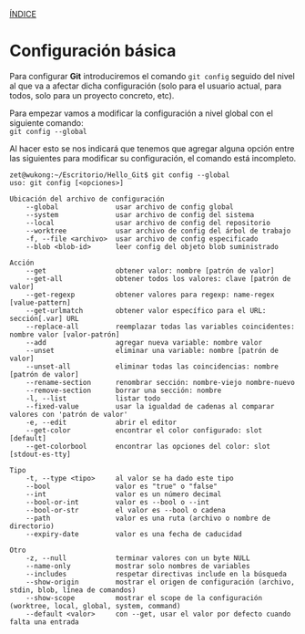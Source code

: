 [ÍNDICE](https://github.com/JoseFerDel/Guia_Git_GitHub/blob/Zet_main/README.md)

# **Configuración básica**

Para configurar **Git** introduciremos el comando `git config` seguido del nivel al que va a afectar dicha configuración (solo para el usuario actual, para todos, solo para un proyecto concreto, etc).

Para empezar vamos a modificar la configuración a nivel global con el siguiente comando:     
`git config --global`

Al hacer esto se nos indicará que tenemos que agregar alguna opción entre las siguientes para modificar su configuración, el comando está incompleto.

```
zet@wukong:~/Escritorio/Hello_Git$ git config --global  
uso: git config [<opciones>] 
 
Ubicación del archivo de configuración 
    --global              usar archivo de config global 
    --system              usar archivo de config del sistema 
    --local               usar archivo de config del repositorio 
    --worktree            usar archivo de config del árbol de trabajo 
    -f, --file <archivo>  usar archivo de config especificado 
    --blob <blob-id>      leer config del objeto blob suministrado 
 
Acción 
    --get                 obtener valor: nombre [patrón de valor] 
    --get-all             obtener todos los valores: clave [patrón de valor] 
    --get-regexp          obtener valores para regexp: name-regex [value-pattern] 
    --get-urlmatch        obtener valor específico para el URL: sección[.var] URL 
    --replace-all         reemplazar todas las variables coincidentes: nombre valor [valor-patrón] 
    --add                 agregar nueva variable: nombre valor 
    --unset               eliminar una variable: nombre [patrón de valor] 
    --unset-all           eliminar todas las coincidencias: nombre [patrón de valor] 
    --rename-section      renombrar sección: nombre-viejo nombre-nuevo 
    --remove-section      borrar una sección: nombre 
    -l, --list            listar todo 
    --fixed-value         usar la igualdad de cadenas al comparar valores con 'patrón de valor' 
    -e, --edit            abrir el editor 
    --get-color           encontrar el color configurado: slot [default] 
    --get-colorbool       encontrar las opciones del color: slot [stdout-es-tty] 
 
Tipo 
    -t, --type <tipo>     al valor se ha dado este tipo 
    --bool                valor es "true" o "false" 
    --int                 valor es un número decimal 
    --bool-or-int         valor es --bool o --int 
    --bool-or-str         el valor es --bool o cadena 
    --path                valor es una ruta (archivo o nombre de directorio) 
    --expiry-date         valor es una fecha de caducidad 
 
Otro 
    -z, --null            terminar valores con un byte NULL 
    --name-only           mostrar solo nombres de variables 
    --includes            respetar directivas include en la búsqueda 
    --show-origin         mostrar el origen de configuración (archivo, stdin, blob, línea de comandos) 
    --show-scope          mostrar el scope de la configuración (worktree, local, global, system, command) 
    --default <valor>     con --get, usar el valor por defecto cuando falta una entrada
``` 